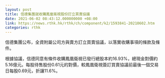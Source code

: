 ```yaml
---
layout: post
title: 信德集團就收購鳳凰衛視股份訂立買賣協議
date: 2021-06-02 08:43:12.000000000 +08:00
link: https://news.rthk.hk/rthk/ch/component/k2/1593841-20210602.htm
categories: rthk
---
```


信德集團公布，全資附屬公司方與賣方訂立買賣協議，以落實收購事項的條款及條件。

根據協議，信德同意有條件收購鳳凰衛視已發行總股本約16.93%，總現金對價約5.16億元。每股待售股份0.61元的對價，較鳳凰衛視簽訂買賣協議前最後一個交易日每股0.69元，折讓11.6%。
